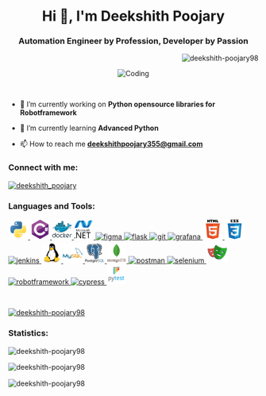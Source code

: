 <h1 align="center">Hi 👋, I'm Deekshith Poojary</h1>
<h3 align="center">Automation Engineer by Profession, Developer by Passion</h3>

<p align="right"> 
  <img src="https://komarev.com/ghpvc/?username=deekshith-poojary98&label=Profile%20views&color=0e75b6&style=flat" alt="deekshith-poojary98" />
</p>
  
<p align="center"> 
  <img alt="Coding" width="400" src="https://cdn.dribbble.com/users/1162077/screenshots/3848914/programmer.gif">
</p>

<br>

- 🔭 I’m currently working on **Python opensource libraries for Robotframework**

- 🌱 I’m currently learning **Advanced Python**

- 📫 How to reach me **deekshithpoojary355@gmail.com**



<h3 align="left">Connect with me:</h3>
<p align="left">
  <a href="https://www.leetcode.com/deekshith_poojary" target="_blank">
    <img align="center" src="https://raw.githubusercontent.com/rahuldkjain/github-profile-readme-generator/master/src/images/icons/Social/leet-code.svg" alt="deekshith_poojary" height="30" width="40" />
  </a>
</p>


  
<h3 align="left">Languages and Tools:</h3>
<p align="left"> 
  <a href="https://www.python.org" target="_blank" rel="noreferrer"> 
    <img src="https://raw.githubusercontent.com/devicons/devicon/master/icons/python/python-original.svg" alt="python" width="40" height="40"/> 
  </a> 
  <a href="https://www.w3schools.com/cs/" target="_blank" rel="noreferrer">
    <img src="https://raw.githubusercontent.com/devicons/devicon/master/icons/csharp/csharp-original.svg" alt="csharp" width="40" height="40"/> 
  </a> 
  <a href="https://www.docker.com/" target="_blank" rel="noreferrer">
    <img src="https://raw.githubusercontent.com/devicons/devicon/master/icons/docker/docker-original-wordmark.svg" alt="docker" width="40" height="40"/>
  </a>
  <a href="https://dotnet.microsoft.com/" target="_blank" rel="noreferrer">
    <img src="https://raw.githubusercontent.com/devicons/devicon/master/icons/dot-net/dot-net-original-wordmark.svg" alt="dotnet" width="40" height="40"/> 
  </a>
  <a href="https://www.figma.com/" target="_blank" rel="noreferrer"> 
    <img src="https://www.vectorlogo.zone/logos/figma/figma-icon.svg" alt="figma" width="40" height="40"/>
  </a>
  <a href="https://flask.palletsprojects.com/" target="_blank" rel="noreferrer"> 
    <img src="https://www.vectorlogo.zone/logos/pocoo_flask/pocoo_flask-icon.svg" alt="flask" width="40" height="40"/>
  </a>
  <a href="https://git-scm.com/" target="_blank" rel="noreferrer">
    <img src="https://www.vectorlogo.zone/logos/git-scm/git-scm-icon.svg" alt="git" width="40" height="40"/> 
  </a>
  <a href="https://grafana.com" target="_blank" rel="noreferrer">
    <img src="https://www.vectorlogo.zone/logos/grafana/grafana-icon.svg" alt="grafana" width="40" height="40"/> 
  </a> 
  <a href="https://www.w3.org/html/" target="_blank" rel="noreferrer">
    <img src="https://raw.githubusercontent.com/devicons/devicon/master/icons/html5/html5-original-wordmark.svg" alt="html5" width="40" height="40"/> 
  </a>
    <a href="https://www.w3schools.com/css/" target="_blank" rel="noreferrer">
    <img src="https://raw.githubusercontent.com/devicons/devicon/master/icons/css3/css3-original-wordmark.svg" alt="css3" width="40" height="40"/>
  </a> 
  <a href="https://www.jenkins.io" target="_blank" rel="noreferrer">
    <img src="https://www.vectorlogo.zone/logos/jenkins/jenkins-icon.svg" alt="jenkins" width="40" height="40"/> 
  </a> 
  <a href="https://www.linux.org/" target="_blank" rel="noreferrer"> 
    <img src="https://raw.githubusercontent.com/devicons/devicon/master/icons/linux/linux-original.svg" alt="linux" width="40" height="40"/>
  </a>
  <a href="https://www.mysql.com/" target="_blank" rel="noreferrer"> 
    <img src="https://raw.githubusercontent.com/devicons/devicon/master/icons/mysql/mysql-original-wordmark.svg" alt="mysql" width="40" height="40"/>
  </a>
  <a href="https://www.postgresql.org" target="_blank" rel="noreferrer"> 
    <img src="https://raw.githubusercontent.com/devicons/devicon/master/icons/postgresql/postgresql-original-wordmark.svg" alt="postgresql" width="40" height="40"/> 
  </a> 
  <a href="https://www.mongodb.com/" target="_blank" rel="noreferrer">
    <img src="https://raw.githubusercontent.com/devicons/devicon/master/icons/mongodb/mongodb-original-wordmark.svg" alt="mongodb" width="40" height="40"/>
  </a>
  <a href="https://postman.com" target="_blank" rel="noreferrer">
    <img src="https://www.vectorlogo.zone/logos/getpostman/getpostman-icon.svg" alt="postman" width="40" height="40"/> 
  </a>
  <a href="https://www.selenium.dev" target="_blank" rel="noreferrer"> 
    <img src="https://raw.githubusercontent.com/detain/svg-logos/780f25886640cef088af994181646db2f6b1a3f8/svg/selenium-logo.svg" alt="selenium" width="40" height="40"/> 
  </a> 
  <a href="https://playwright.dev/" target="_blank" rel="noreferrer">
    <img src="https://raw.githubusercontent.com/devicons/devicon/master/icons/playwright/playwright-original.svg" alt="playwright" width="45" height="45"/>
  </a>
  <a href="https://robotframework.org/" target="_blank" rel="noreferrer">
    <img src="https://upload.wikimedia.org/wikipedia/commons/e/e4/Robot-framework-logo.png" alt="robotframework" width="45" height="45"/>
  </a>
  <a href="https://www.cypress.io" target="_blank" rel="noreferrer">
    <img src="https://raw.githubusercontent.com/simple-icons/simple-icons/6e46ec1fc23b60c8fd0d2f2ff46db82e16dbd75f/icons/cypress.svg" alt="cypress" width="40" height="40"/> 
  </a> 
  <a href="https://pytest.org" target="_blank" rel="noreferrer">
  <img src="https://raw.githubusercontent.com/devicons/devicon/master/icons/pytest/pytest-original-wordmark.svg" alt="pytest" width="40" height="40"/>
</a>

</p>

<br>

<p align="left">
  <a href="https://github.com/ryo-ma/github-profile-trophy">
    <img src="https://github-profile-trophy.vercel.app/?username=deekshith-poojary98" alt="deekshith-poojary98" />
  </a>
</p>



<h3 align="left">Statistics:</h3>
<p align="left">
  <img align="center" src="https://github-readme-stats.vercel.app/api/top-langs?username=deekshith-poojary98&show_icons=true&locale=en&layout=compact" alt="deekshith-poojary98" />
</p>

<p align="left">
  <img align="center" src="https://github-readme-stats.vercel.app/api?username=deekshith-poojary98&show_icons=true&locale=en" alt="deekshith-poojary98" />
</p> 

<p align="left">
  <img align="center" src="https://github-readme-streak-stats.herokuapp.com/?user=deekshith-poojary98&" alt="deekshith-poojary98" />
</p>

<!--
<p align="center">
  <a href="https://github.com/ryo-ma/github-profile-trophy">
    <img src="https://github-profile-trophy.vercel.app/?username=deekshith-poojary98" alt="deekshith-poojary98" />
  </a>
</p>
-->
